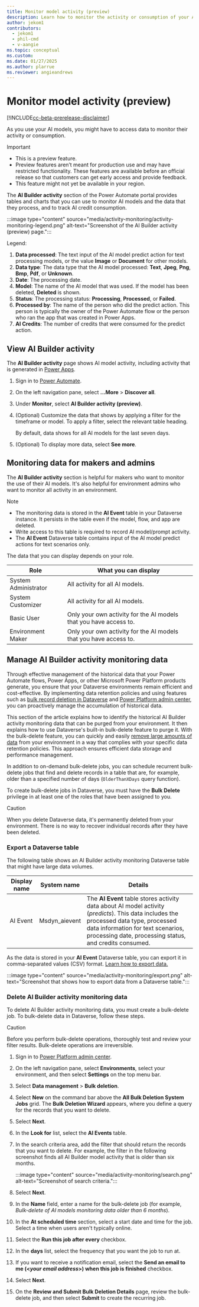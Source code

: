 ```yaml
---
title: Monitor model activity (preview)
description: Learn how to monitor the activity or consumption of your AI models.
author: jekom1
contributors: 
  - jekom1
  - phil-cmd
  - v-aangie
ms.topic: conceptual
ms.custom: 
ms.date: 01/27/2025
ms.author: plarrue
ms.reviewer: angieandrews
---
```


# Monitor model activity (preview)

[!INCLUDE[cc-beta-prerelease-disclaimer](./includes/cc-beta-prerelease-disclaimer.md)]

As you use your AI models, you might have to access data to monitor their activity or consumption.

> [!IMPORTANT]
> - This is a preview feature.
> - Preview features aren’t meant for production use and may have restricted functionality. These features are available before an official release so that customers can get early access and provide feedback.
> - This feature might not yet be available in your region.

The **AI Builder activity** section of the Power Automate portal provides tables and charts that you can use to monitor AI models and the data that they process, and to track AI credit consumption.

:::image type="content" source="media/activity-monitoring/activity-monitoring-legend.png" alt-text="Screenshot of the AI Builder activity (preview) page.":::

Legend:

1. **Data processed**: The text input of the AI model predict action for text processing models, or the value **Image** or **Document** for other models.
1. **Data type**: The data type that the AI model processed: **Text**, **Jpeg**, **Png**, **Bmp**, **Pdf**, or **Unknown**.
1. **Date**: The processing date.
1. **Model**: The name of the AI model that was used. If the model has been deleted, **Deleted** is shown.
1. **Status**: The processing status: **Processing**, **Processed**, or **Failed**.
1. **Processed by**: The name of the person who did the predict action. This person is typically the owner of the Power Automate flow or the person who ran the app that was created in Power Apps.
1. **AI Credits**: The number of credits that were consumed for the predict action.

## View AI Builder activity

The **AI Builder activity** page shows AI model activity, including activity that is generated in [Power Apps](/power-apps/powerapps-overview).

1. Sign in to [Power Automate](https://make.powerautomate.com).
1. On the left navigation pane, select **...More** > **Discover all**.
1. Under **Monitor**, select **AI Builder activity (preview)**.
1. (Optional) Customize the data that shows by applying a filter for the timeframe or model. To apply a filter, select the relevant table heading.

    By default, data shows for all AI models for the last seven days.

1. (Optional) To display more data, select **See more**.

## Monitoring data for makers and admins

The **AI Builder activity** section is helpful for makers who want to monitor the use of their AI models. It's also helpful for environment admins who want to monitor all activity in an environment.

> [!NOTE]
> - The monitoring data is stored in the **AI Event** table in your Dataverse instance. It persists in the table even if the model, flow, and app are deleted.
> - Write access to this table is required to record AI model/prompt activity.
> - The **AI Event** Dataverse table contains input of the AI model predict actions for text scenarios only.

The data that you can display depends on your role.

| Role | What you can display |
|---|---|
| System Administrator | All activity for all AI models. |
| System Customizer | All activity for all AI models. |
| Basic User | Only your own activity for the AI models that you have access to. |
| Environment Maker | Only your own activity for the AI models that you have access to. |

## Manage AI Builder activity monitoring data

Through effective management of the historical data that your Power Automate flows, Power Apps, or other Microsoft Power Platform products generate, you ensure that your Dataverse environments remain efficient and cost-effective. By implementing data retention policies and using features such as [bulk record deletion in Dataverse](/power-platform/admin/delete-bulk-records) and [Power Platform admin center](https://admin.powerplatform.microsoft.com/), you can proactively manage the accumulation of historical data.

This section of the article explains how to identify the historical AI Builder activity monitoring data that can be purged from your environment. It then explains how to use Dataverse's built-in bulk-delete feature to purge it. With the bulk-delete feature, you can quickly and easily [remove large amounts of data](/power-apps/developer/data-platform/delete-data-bulk) from your environment in a way that complies with your specific data retention policies. This approach ensures efficient data storage and performance management.

In addition to on-demand bulk-delete jobs, you can schedule recurrent bulk-delete jobs that find and delete records in a table that are, for example, older than a specified number of days (`OlderThanXDays` query function).

To create bulk-delete jobs in Dataverse, you must have the **Bulk Delete** privilege in at least one of the roles that have been assigned to you.

> [!CAUTION]
> When you delete Dataverse data, it's permanently deleted from your environment. There is no way to recover individual records after they have been deleted.

### Export a Dataverse table

The following table shows an AI Builder activity monitoring Dataverse table that might have large data volumes.

| Display name | System name | Details |
|--------|--------|--------|
| AI Event | Msdyn\_aievent | The **AI Event** table stores activity data about AI model activity (*predicts*). This data includes the processed data type, processed data information for text scenarios, processing date, processing status, and credits consumed. |

As the data is stored in your **AI Event** Dataverse table, you can export it in comma-separated values (CSV) format. [Learn how to export data.](/power-apps/maker/data-platform/data-platform-import-export#export-data0)

:::image type="content" source="media/activity-monitoring/export.png" alt-text="Screenshot that shows how to export data from a Dataverse table.":::

### Delete AI Builder activity monitoring data

To delete AI Builder activity monitoring data, you must create a bulk-delete job. To bulk-delete data in Dataverse, follow these steps.

> [!CAUTION]
> Before you perform bulk-delete operations, thoroughly test and review your filter results. Bulk-delete operations are irreversible.

1. Sign in to [Power Platform admin center](https://admin.powerplatform.microsoft.com/).
1. On the left navigation pane, select **Environments**, select your environment, and then select **Settings** on the top menu bar.
1. Select **Data management** \> **Bulk deletion**.
1. Select **New** on the command bar above the **All Bulk Deletion System Jobs** grid. The **Bulk Deletion Wizard** appears, where you define a query for the records that you want to delete.
1. Select **Next**.
1. In the **Look for** list, select the **AI Events** table.
1. In the search criteria area, add the filter that should return the records that you want to delete. For example, the filter in the following screenshot finds all AI Builder model activity that is older than six months.

    :::image type="content" source="media/activity-monitoring/search.png" alt-text="Screenshot of search criteria.":::

1. Select **Next**.
1. In the **Name** field, enter a name for the bulk-delete job (for example, *Bulk-delete of AI models monitoring data older than 6 months*).
1. In the **At scheduled time** section, select a start date and time for the job. Select a time when users aren't typically online.
1. Select the **Run this job after every** checkbox.
1. In the **days** list, select the frequency that you want the job to run at.
1. If you want to receive a notification email, select the **Send an email to me (\<*your email address*\>) when this job is finished** checkbox.
1. Select **Next**.
1. On the **Review and Submit Bulk Deletion Details** page, review the bulk-delete job, and then select **Submit** to create the recurring job.
